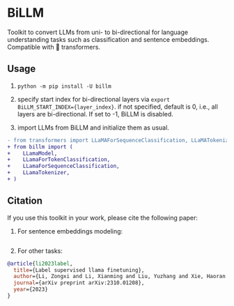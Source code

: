# BiLLM
Toolkit to convert LLMs from uni- to bi-directional for language understanding tasks such as classification and sentence embeddings. Compatible with 🤗 transformers.

## Usage

1) `python -m pip install -U billm`

2) specify start index for bi-directional layers via `export BiLLM_START_INDEX={layer_index}`. if not specified, default is 0, i.e., all layers are bi-directional. If set to -1, BiLLM is disabled.

3) import LLMs from BiLLM and initialize them as usual.

```diff
- from transformers import LLaMAForSequenceClassification, LLaMATokenizer
+ from billm import (
+    LLamaModel,
+    LLamaForTokenClassification,
+    LLamaForSequenceClassification,
+    LLamaTokenizer,
+ )
```


## Citation

If you use this toolkit in your work, please cite the following paper:

1) For sentence embeddings modeling:

```
```

2) For other tasks:

```bibtex
@article{li2023label,
  title={Label supervised llama finetuning},
  author={Li, Zongxi and Li, Xianming and Liu, Yuzhang and Xie, Haoran and Li, Jing and Wang, Fu-lee and Li, Qing and Zhong, Xiaoqin},
  journal={arXiv preprint arXiv:2310.01208},
  year={2023}
}
```